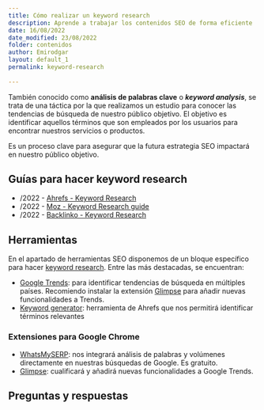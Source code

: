 ```yaml
---
title: Cómo realizar un keyword research
description: Aprende a trabajar los contenidos SEO de forma eficiente
date: 16/08/2022
date_modified: 23/08/2022
folder: contenidos
author: Emirodgar
layout: default_1
permalink: keyword-research
  
---
```


También conocido como **análisis de palabras clave** o ***keyword analysis***, se trata de una táctica por la que realizamos un estudio para conocer las tendencias de búsqueda de nuestro público objetivo. El objetivo es identificar aquellos términos que son empleados por los usuarios para encontrar nuestros servicios o productos.

Es un proceso clave para asegurar que la futura estrategia SEO impactará en nuestro público objetivo.

<section  id="cs_recursos">


## Guías para hacer keyword research

- /2022 - [Ahrefs - Keyword Research](https://ahrefs.com/blog/keyword-research/) 
- /2022 - [Moz - Keyword Research guide](https://moz.com/keyword-research-guide)
- /2022 - [Backlinko - Keyword Research](https://backlinko.com/keyword-research)

</section>

<section  id="cs_herramientas">


## Herramientas


En el apartado de herramientas SEO disponemos de un bloque específico para hacer [keyword research](https://chuletaseo.com/herramientas-seo#keyword-research--contenidos). Entre las más destacadas, se encuentran:

- [Google Trends](https://trends.google.com/trends/?geo=US): para identificar tendencias de búsqueda en múltiples países. Recomiendo instalar la extensión [Glimpse](https://chrome.google.com/webstore/detail/google-trends-supercharge/ocmojhiloccgbpjnkeiooioedaklapap?hl=es) para añadir nuevas funcionalidades a Trends.
- [Keyword generator](https://ahrefs.com/keyword-generator): herramienta de Ahrefs que nos permitirá identificar términos relevantes 

### Extensiones para Google Chrome

- [WhatsMySERP](https://whatsmyserp.com/extension): nos integrará análisis de palabras y volúmenes directamente en nuestras búsquedas de Google. Es gratuito.
- [Glimpse](https://chrome.google.com/webstore/detail/google-trends-supercharge/ocmojhiloccgbpjnkeiooioedaklapap?hl=es): cualificará y añadirá nuevas funcionalidades a Google Trends.

</section>


<section  id="cs_pr">


## Preguntas y respuestas

</section>


<!--stackedit_data:
eyJoaXN0b3J5IjpbMTc2MTQ2ODMzNiw3ODQyNjc0NDIsLTQxOT
U2NjcyNCwtMTM2MTU1MjYwNCwtMTA1OTExMDA2Myw5MTU5ODc3
MjMsLTg3NjgxNDUzOSwtODk4MzcyOTM0LDE1ODYyMDYyMzUsLT
ExMTU2MDExMjYsLTUyMzYyMTg1NSwtMTAxNjUyMzM4OV19
-->
